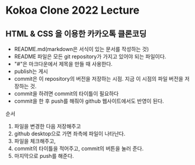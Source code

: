 # Kokoa Clone 2022 Lecture

## HTML & CSS 을 이용한 카카오톡 클론코딩

- README.md(markdown은 서식이 있는 문서를 작성하는 것)
- README 파일은 모든 git repository가 가지고 있어야 되는 파일이다.
- "#"은 마크다운에서 제목을 만들 때 사용한다.
- publish는 게시
- commit은 이 repository의 버전을 저장하는 시점. 지금 이 시점의 파일 버전을 저장하는 것.
- commit을 하려면 commit의 타이틀이 필요하다
- commit을 한 후 push를 해줘야 github 웹사이트에서도 반영이 된다.

순서

1. 파일을 변경한 다음 저장해주고
2. github desktop으로 가면 좌측에 파일이 나타난다.
3. 파일을 체크해주고,
4. commit의 타이틀을 적어주고, commit의 버튼을 눌러 준다.
5. 마지막으로 push를 해준다.
